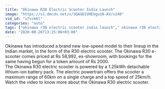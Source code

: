 ```yaml
---
title: "Okinawa R30 Electric Scooter India Launch"
image: "https://s1.dmcdn.net/v/SQAGD1VHEUgu1N-AV/x240"
vid_id: "x7vrm6l"
categories: "auto"
tags: ["okinawa r30 electric scooter india launch"," okinawa r30 electric scooter price"," okinawa r30 electric scooter range"]
date: "2020-08-26T13:25:06+03:00"
---
```

Okinawa has introduced a brand new low-speed model to their lineup in the Indian market, in the form of the R30 electric scooter. The Okinawa R30 e-scooter comes priced at Rs 58,992, ex-showroom, with bookings for the same having begun for a token amount of Rs 2000.  <br>The Okinawa R30 electric scooter is powered by a 1.25kWh detachable lithium-ion battery pack. The electric powertrain offers the scooter a maximum range of 60km on a single charge and a top speed of 25km/h. Watch the video to know more about the Okinawa R30 electric scooter.
